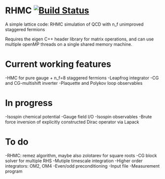 # RHMC [![Build Status](https://travis-ci.org/lkeegan/RHMC.svg?branch=master)](https://travis-ci.org/lkeegan/RHMC)
A simple lattice code: RHMC simulation of QCD with n_f unimproved staggered fermions

Requires the eigen C++ header library for matrix operations, and can use multiple openMP threads on a single shared memory machine.

# Current working features
-HMC for pure gauge + n_f=8 staggered fermions
-Leapfrog integrator
-CG and CG-multishift inverter
-Plaquette and Polykov loop observables

# In progress
-Isospin chemical potential
-Gauge field I/O
-Isospin observables
-Brute force inversion of explicitly constructed Dirac operator via Lapack

# To do
-RHMC: remez algorithm, maybe also zolotarev for square roots
-CG block solver for multiple RHS
-Mutiple timescale integration
-Higher order integrators: OM2, OM4
-Even/odd preconditioning
-Input file
-Measurement program